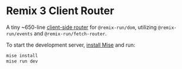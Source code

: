 # Remix 3 Client Router

A tiny ~650-line [client-side router](router/router.ts) for `@remix-run/dom`, utilizing `@remix-run/events` and `@remix-run/fetch-router`.

To start the development server, [install Mise](https://mise.jdx.dev/installing-mise.html) and run:

```sh
mise install
mise run dev
```